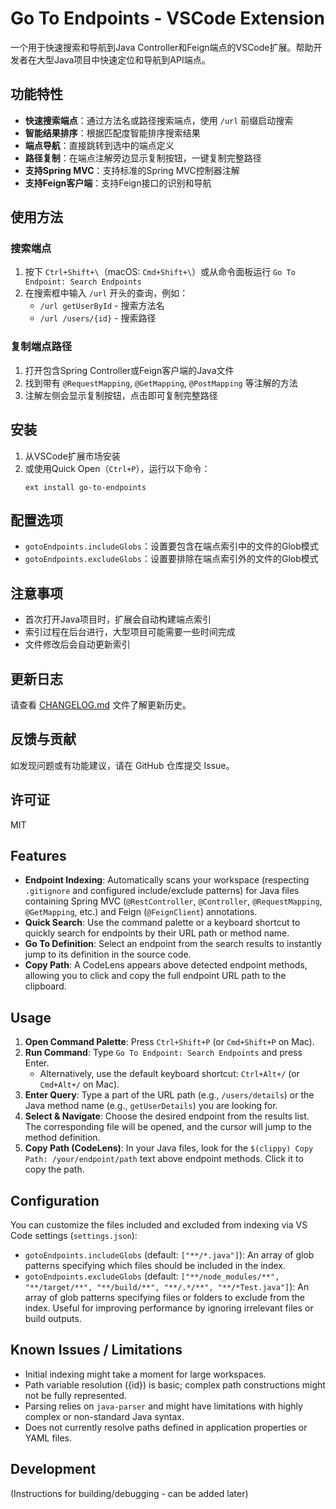 # Go To Endpoints - VSCode Extension

一个用于快速搜索和导航到Java Controller和Feign端点的VSCode扩展。帮助开发者在大型Java项目中快速定位和导航到API端点。

## 功能特性

- **快速搜索端点**：通过方法名或路径搜索端点，使用 `/url` 前缀启动搜索
- **智能结果排序**：根据匹配度智能排序搜索结果
- **端点导航**：直接跳转到选中的端点定义
- **路径复制**：在端点注解旁边显示复制按钮，一键复制完整路径
- **支持Spring MVC**：支持标准的Spring MVC控制器注解
- **支持Feign客户端**：支持Feign接口的识别和导航

## 使用方法

### 搜索端点

1. 按下 `Ctrl+Shift+\`（macOS: `Cmd+Shift+\`）或从命令面板运行 `Go To Endpoint: Search Endpoints`
2. 在搜索框中输入 `/url` 开头的查询，例如：
   - `/url getUserById` - 搜索方法名
   - `/url /users/{id}` - 搜索路径

### 复制端点路径

1. 打开包含Spring Controller或Feign客户端的Java文件
2. 找到带有 `@RequestMapping`, `@GetMapping`, `@PostMapping` 等注解的方法
3. 注解左侧会显示复制按钮，点击即可复制完整路径

## 安装

1. 从VSCode扩展市场安装
2. 或使用Quick Open（`Ctrl+P`），运行以下命令：
   ```
   ext install go-to-endpoints
   ```

## 配置选项

- `gotoEndpoints.includeGlobs`：设置要包含在端点索引中的文件的Glob模式
- `gotoEndpoints.excludeGlobs`：设置要排除在端点索引外的文件的Glob模式

## 注意事项

- 首次打开Java项目时，扩展会自动构建端点索引
- 索引过程在后台进行，大型项目可能需要一些时间完成
- 文件修改后会自动更新索引

## 更新日志

请查看 [CHANGELOG.md](CHANGELOG.md) 文件了解更新历史。

## 反馈与贡献

如发现问题或有功能建议，请在 GitHub 仓库提交 Issue。

## 许可证

MIT

## Features

*   **Endpoint Indexing**: Automatically scans your workspace (respecting `.gitignore` and configured include/exclude patterns) for Java files containing Spring MVC (`@RestController`, `@Controller`, `@RequestMapping`, `@GetMapping`, etc.) and Feign (`@FeignClient`) annotations.
*   **Quick Search**: Use the command palette or a keyboard shortcut to quickly search for endpoints by their URL path or method name.
*   **Go To Definition**: Select an endpoint from the search results to instantly jump to its definition in the source code.
*   **Copy Path**: A CodeLens appears above detected endpoint methods, allowing you to click and copy the full endpoint URL path to the clipboard.

## Usage

1.  **Open Command Palette**: Press `Ctrl+Shift+P` (or `Cmd+Shift+P` on Mac).
2.  **Run Command**: Type `Go To Endpoint: Search Endpoints` and press Enter.
    *   Alternatively, use the default keyboard shortcut: `Ctrl+Alt+/` (or `Cmd+Alt+/` on Mac).
3.  **Enter Query**: Type a part of the URL path (e.g., `/users/details`) or the Java method name (e.g., `getUserDetails`) you are looking for.
4.  **Select & Navigate**: Choose the desired endpoint from the results list. The corresponding file will be opened, and the cursor will jump to the method definition.
5.  **Copy Path (CodeLens)**: In your Java files, look for the `$(clippy) Copy Path: /your/endpoint/path` text above endpoint methods. Click it to copy the path.

## Configuration

You can customize the files included and excluded from indexing via VS Code settings (`settings.json`):

*   `gotoEndpoints.includeGlobs` (default: `["**/*.java"]`):
    An array of glob patterns specifying which files should be included in the index.
*   `gotoEndpoints.excludeGlobs` (default: `["**/node_modules/**", "**/target/**", "**/build/**", "**/.*/**", "**/*Test.java"]`):
    An array of glob patterns specifying files or folders to exclude from the index. Useful for improving performance by ignoring irrelevant files or build outputs.

## Known Issues / Limitations

*   Initial indexing might take a moment for large workspaces.
*   Path variable resolution ({id}) is basic; complex path constructions might not be fully represented.
*   Parsing relies on `java-parser` and might have limitations with highly complex or non-standard Java syntax.
*   Does not currently resolve paths defined in application properties or YAML files.

## Development

(Instructions for building/debugging - can be added later)
